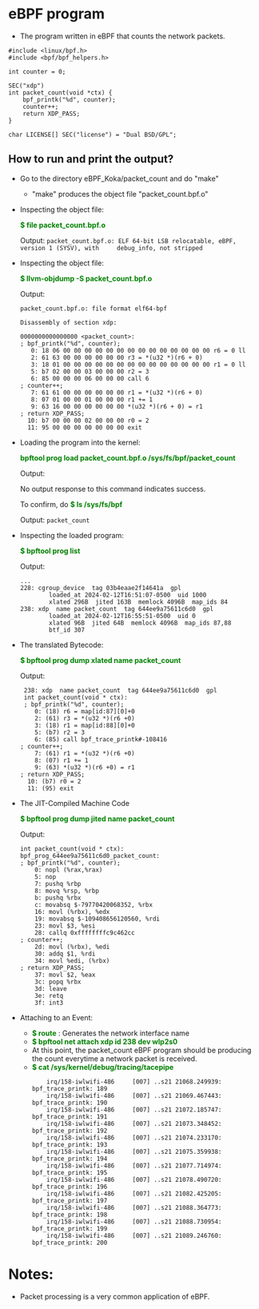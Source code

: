 # eBPF program
- The program written in eBPF that counts the network packets.

```
#include <linux/bpf.h>
#include <bpf/bpf_helpers.h>

int counter = 0;

SEC("xdp")
int packet_count(void *ctx) {
    bpf_printk("%d", counter);
    counter++;
    return XDP_PASS;
}

char LICENSE[] SEC("license") = "Dual BSD/GPL";
```

## How to run and print the output?
- Go to the directory eBPF_Koka/packet_count and do "make"
    - "make" produces the object file "packet_count.bpf.o"
- Inspecting the object file:

  **<span style="color:green">$ file packet_count.bpf.o</span>**
  
  Output: 
  ```packet_count.bpf.o: ELF 64-bit LSB relocatable, eBPF, version 1 (SYSV), with     debug_info, not stripped```
- Inspecting the object file:
  
  **<span style="color:green">$ llvm-objdump -S packet_count.bpf.o</span>**

  Output:
    ```
    packet_count.bpf.o: file format elf64-bpf

    Disassembly of section xdp:

    0000000000000000 <packet_count>:
    ; bpf_printk("%d", counter);
       0: 18 06 00 00 00 00 00 00 00 00 00 00 00 00 00 00 r6 = 0 ll
       2: 61 63 00 00 00 00 00 00 r3 = *(u32 *)(r6 + 0)
       3: 18 01 00 00 00 00 00 00 00 00 00 00 00 00 00 00 r1 = 0 ll
       5: b7 02 00 00 03 00 00 00 r2 = 3
       6: 85 00 00 00 06 00 00 00 call 6
    ; counter++;
       7: 61 61 00 00 00 00 00 00 r1 = *(u32 *)(r6 + 0)
       8: 07 01 00 00 01 00 00 00 r1 += 1
       9: 63 16 00 00 00 00 00 00 *(u32 *)(r6 + 0) = r1
    ; return XDP_PASS;
      10: b7 00 00 00 02 00 00 00 r0 = 2
      11: 95 00 00 00 00 00 00 00 exit      
    ```
- Loading the program into the kernel:
  
  **<span style="color:green"> bpftool prog load packet_count.bpf.o /sys/fs/bpf/packet_count </span>**
  
  Output:
  
  No output response to this command indicates success.

  To confirm, do 
  **<span style="color:green">$ ls /sys/fs/bpf</span>**
  
  Output: 
  ```packet_count```

- Inspecting the loaded program:
  
  **<span style="color:green">$ bpftool prog list</span>**
  
  Output:
    ```
    ...
    228: cgroup_device  tag 03b4eaae2f14641a  gpl
            loaded_at 2024-02-12T16:51:07-0500  uid 1000
            xlated 296B  jited 163B  memlock 4096B  map_ids 84
    238: xdp  name packet_count  tag 644ee9a75611c6d0  gpl
            loaded_at 2024-02-12T16:55:51-0500  uid 0
            xlated 96B  jited 64B  memlock 4096B  map_ids 87,88
            btf_id 307
    ```

- The translated Bytecode:

  **<span style="color:green">$ bpftool prog dump xlated name packet_count</span>**

  Output:
    ```
     238: xdp  name packet_count  tag 644ee9a75611c6d0  gpl
     int packet_count(void * ctx):
     ; bpf_printk("%d", counter);
        0: (18) r6 = map[id:87][0]+0
        2: (61) r3 = *(u32 *)(r6 +0)
        3: (18) r1 = map[id:88][0]+0
        5: (b7) r2 = 3
        6: (85) call bpf_trace_printk#-108416
    ; counter++;
        7: (61) r1 = *(u32 *)(r6 +0)
        8: (07) r1 += 1
        9: (63) *(u32 *)(r6 +0) = r1
    ; return XDP_PASS;
      10: (b7) r0 = 2
      11: (95) exit
    ```
- The JIT-Compiled Machine Code

  **<span style="color:green">$ bpftool prog dump jited name packet_count</span>**

  Output:
    ```
    int packet_count(void * ctx):
    bpf_prog_644ee9a75611c6d0_packet_count:
    ; bpf_printk("%d", counter);
        0: nopl (%rax,%rax)
        5: nop
        7: pushq %rbp
        8: movq %rsp, %rbp
        b: pushq %rbx
        c: movabsq $-79770420068352, %rbx
        16: movl (%rbx), %edx
        19: movabsq $-109408656120560, %rdi
        23: movl $3, %esi
        28: callq 0xffffffffc9c462cc
    ; counter++;
        2d: movl (%rbx), %edi
        30: addq $1, %rdi
        34: movl %edi, (%rbx)
    ; return XDP_PASS;
        37: movl $2, %eax
        3c: popq %rbx
        3d: leave
        3e: retq
        3f: int3
    ```

- Attaching to an Event:
  - **<span style="color:green">$ route</span>** : Generates the network interface name
  - **<span style="color:green">$ bpftool net attach xdp id 238 dev wlp2s0</span>**
  - At this point, the packet_count eBPF program should be producing the count everytime a network packet is received.
  - **<span style="color:green">$ cat /sys/kernel/debug/tracing/tacepipe</span>** 
    ```
        irq/158-iwlwifi-486     [007] ..s21 21068.249939: bpf_trace_printk: 189
        irq/158-iwlwifi-486     [007] ..s21 21069.467443: bpf_trace_printk: 190
        irq/158-iwlwifi-486     [007] ..s21 21072.185747: bpf_trace_printk: 191
        irq/158-iwlwifi-486     [007] ..s21 21073.348452: bpf_trace_printk: 192
        irq/158-iwlwifi-486     [007] ..s21 21074.233170: bpf_trace_printk: 193
        irq/158-iwlwifi-486     [007] ..s21 21075.359938: bpf_trace_printk: 194
        irq/158-iwlwifi-486     [007] ..s21 21077.714974: bpf_trace_printk: 195
        irq/158-iwlwifi-486     [007] ..s21 21078.490720: bpf_trace_printk: 196
        irq/158-iwlwifi-486     [007] ..s21 21082.425205: bpf_trace_printk: 197
        irq/158-iwlwifi-486     [007] ..s21 21088.364773: bpf_trace_printk: 198
        irq/158-iwlwifi-486     [007] ..s21 21088.730954: bpf_trace_printk: 199
        irq/158-iwlwifi-486     [007] ..s21 21089.246760: bpf_trace_printk: 200
    ```


# Notes:
- Packet processing is a very common application of eBPF. 
